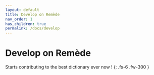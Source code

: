 ```yaml
---
layout: default
title: Develop on Remède
nav_order: 1
has_children: true
permalink: /docs/develop
---
```


# Develop on Remède

Starts contributing to the best dictionary ever now !
{: .fs-6 .fw-300 }
